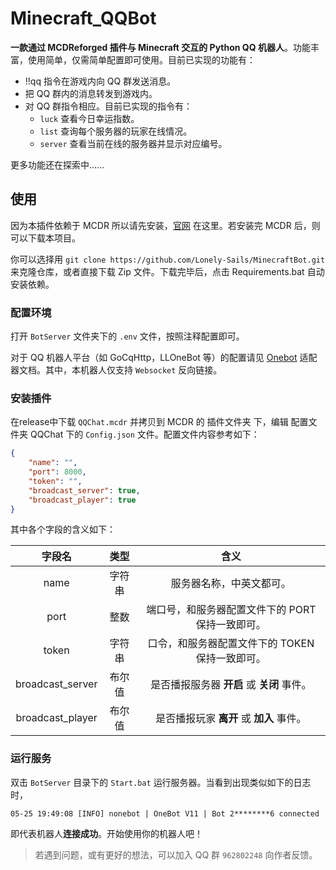 # Minecraft_QQBot

**一款通过 MCDReforged 插件与 Minecraft 交互的 Python QQ 机器人**。功能丰富，使用简单，仅需简单配置即可使用。目前已实现的功能有：

- !!qq 指令在游戏内向 QQ 群发送消息。
- 把 QQ 群内的消息转发到游戏内。
- 对 QQ 群指令相应。目前已实现的指令有：
  - `luck` 查看今日幸运指数。
  - `list` 查询每个服务器的玩家在线情况。
  - `server` 查看当前在线的服务器并显示对应编号。

更多功能还在探索中……

## 使用

因为本插件依赖于 MCDR 所以请先安装，[官网](https://mcdreforged.com/zh-CN) 在这里。若安装完 MCDR 后，则可以下载本项目。

你可以选择用
`git clone https://github.com/Lonely-Sails/MinecraftBot.git`
来克隆仓库，或者直接下载 Zip 文件。下载完毕后，点击 Requirements.bat 自动安装依赖。

### 配置环境

打开 `BotServer` 文件夹下的 `.env` 文件，按照注释配置即可。

对于 QQ 机器人平台（如 GoCqHttp，LLOneBot 等）的配置请见 [Onebot](https://onebot.adapters.nonebot.dev/docs/guide/setup) 适配器文档。其中，本机器人仅支持 `Websocket` 反向链接。

### 安装插件

在release中下载 `QQChat.mcdr` 并拷贝到 MCDR 的 插件文件夹 下，编辑 配置文件夹 QQChat 下的 `Config.json` 文件。配置文件内容参考如下：

```json
{
    "name": "",
    "port": 8000,
    "token": "",
    "broadcast_server": true,
    "broadcast_player": true
}
```

其中各个字段的含义如下：

|字段名|类型|含义|
|:--:|:--:|:--:|
|name|字符串|服务器名称，中英文都可。|
|port|整数|端口号，和服务器配置文件下的 PORT 保持一致即可。|
|token|字符串|口令，和服务器配置文件下的 TOKEN 保持一致即可。|
|broadcast_server|布尔值|是否播报服务器 **开启** 或 **关闭** 事件。
|broadcast_player|布尔值|是否播报玩家 **离开** 或 **加入** 事件。


### 运行服务

双击 `BotServer` 目录下的 `Start.bat` 运行服务器。当看到出现类似如下的日志时，
```log
05-25 19:49:08 [INFO] nonebot | OneBot V11 | Bot 2********6 connected
```
即代表机器人**连接成功**。开始使用你的机器人吧！

> 若遇到问题，或有更好的想法，可以加入 QQ 群 `962802248` 向作者反馈。




